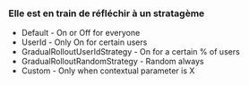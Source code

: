 <div class="slidetext-bg">

### Elle est en train de réfléchir à un stratagème

* Default - On or Off for everyone <!-- .element: class="fragment" -->
* UserId - Only On for certain users <!-- .element: class="fragment" -->
* GradualRolloutUserIdStrategy - On for a certain % of users <!-- .element: class="fragment" -->
* GradualRolloutRandomStrategy - Random always <!-- .element: class="fragment" -->
* Custom - Only when contextual parameter is X <!-- .element: class="fragment" -->

</div>
